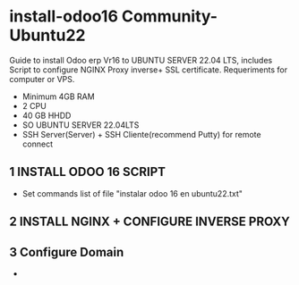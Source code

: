 # install-odoo16 Community-Ubuntu22
Guide to install Odoo erp Vr16 to UBUNTU SERVER 22.04 LTS, includes Script to configure NGINX Proxy inverse+ SSL certificate.
Requeriments for computer or VPS.
- Minimum 4GB RAM
- 2 CPU
- 40 GB HHDD
- SO UBUNTU SERVER 22.04LTS
- SSH Server(Server) + SSH Cliente(recommend Putty) for remote connect
  
## 1 INSTALL ODOO 16 SCRIPT 
- Set commands list of file "instalar odoo 16 en ubuntu22.txt"

## 2 INSTALL NGINX + CONFIGURE INVERSE PROXY

## 3 Configure Domain 
- 

